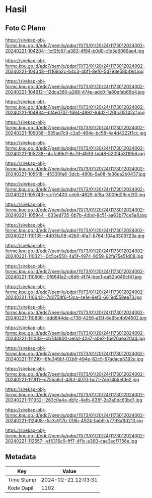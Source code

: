 # Hasil

## Foto C Plano

https://sirekap-obj-formc.kpu.go.id/edc7/pemilu/pdpr/11/73/01/20/24/1173012024002-20240221-104204--1cf2fc67-a383-4f94-b0d0-c1d5e6069ae4.jpg

https://sirekap-obj-formc.kpu.go.id/edc7/pemilu/pdpr/11/73/01/20/24/1173012024002-20240221-104348--f1169a2c-b4c3-4bf1-8ef6-5d798e58b49d.jpg

https://sirekap-obj-formc.kpu.go.id/edc7/pemilu/pdpr/11/73/01/20/24/1173012024002-20240221-104612--12dca360-a268-474e-adc0-1a80efab66b4.jpg

https://sirekap-obj-formc.kpu.go.id/edc7/pemilu/pdpr/11/73/01/20/24/1173012024002-20240221-104834--bf4e0707-f694-4892-84d2-1200c05142cf.jpg

https://sirekap-obj-formc.kpu.go.id/edc7/pemilu/pdpr/11/73/01/20/24/1173012024002-20240221-105038--535ad7c9-c2a5-464e-bc58-4a4d4222f1cc.jpg

https://sirekap-obj-formc.kpu.go.id/edc7/pemilu/pdpr/11/73/01/20/24/1173012024002-20240221-105238--4c7a89d1-8c79-4639-bd48-520f453f1956.jpg

https://sirekap-obj-formc.kpu.go.id/edc7/pemilu/pdpr/11/73/01/20/24/1173012024002-20240221-105518--45330fa6-3dcb-480b-9a08-fa36ea2b0437.jpg

https://sirekap-obj-formc.kpu.go.id/edc7/pemilu/pdpr/11/73/01/20/24/1173012024002-20240221-105743--cc7e1403-ceb5-4829-bf8a-3009d09ce2f0.jpg

https://sirekap-obj-formc.kpu.go.id/edc7/pemilu/pdpr/11/73/01/20/24/1173012024002-20240221-105944--633ed735-8b7b-4dbd-8c51-aa63b77ce5a8.jpg

https://sirekap-obj-formc.kpu.go.id/edc7/pemilu/pdpr/11/73/01/20/24/1173012024002-20240221-110135--4d03fa08-42b0-4fa7-b764-104a3309723a.jpg

https://sirekap-obj-formc.kpu.go.id/edc7/pemilu/pdpr/11/73/01/20/24/1173012024002-20240221-110321--0c5ce550-4a5f-4974-9059-92fa75e51d08.jpg

https://sirekap-obj-formc.kpu.go.id/edc7/pemilu/pdpr/11/73/01/20/24/1173012024002-20240221-110506--0f6641a2-c6d6-4f74-bec1-ea52b049cf41.jpg

https://sirekap-obj-formc.kpu.go.id/edc7/pemilu/pdpr/11/73/01/20/24/1173012024002-20240221-110642--7d075df6-f3ca-4e1e-9ef3-6619d558ee73.jpg

https://sirekap-obj-formc.kpu.go.id/edc7/pemilu/pdpr/11/73/01/20/24/1173012024002-20240221-110836--ddd844de-c738-4256-a13f-6e95d4b94502.jpg

https://sirekap-obj-formc.kpu.go.id/edc7/pemilu/pdpr/11/73/01/20/24/1173012024002-20240221-111033--cb7d4800-ae0d-42a7-a0e2-fbe76aea20d4.jpg

https://sirekap-obj-formc.kpu.go.id/edc7/pemilu/pdpr/11/73/01/20/24/1173012024002-20240221-111210--8fe349bf-02b8-494e-82c5-97adaca5392e.jpg

https://sirekap-obj-formc.kpu.go.id/edc7/pemilu/pdpr/11/73/01/20/24/1173012024002-20240221-111811--d755a6cf-43bf-4070-bc71-7de74b5efde2.jpg

https://sirekap-obj-formc.kpu.go.id/edc7/pemilu/pdpr/11/73/01/20/24/1173012024002-20240221-111952--263c0a4a-db1c-4afb-836f-2a3a9dc63bd1.jpg

https://sirekap-obj-formc.kpu.go.id/edc7/pemilu/pdpr/11/73/01/20/24/1173012024002-20240221-112408--5c3c917b-018b-4924-bab9-b7793a1fd213.jpg

https://sirekap-obj-formc.kpu.go.id/edc7/pemilu/pdpr/11/73/01/20/24/1173012024002-20240221-112557--ef5316c9-fff7-4f1c-a360-cae3ecf7156e.jpg


## Metadata

| Key        | Value               |
| ---------- | ------------------- |
| Time Stamp | 2024-02-21 12:03:31 |
| Kode Dapil | 1102                |



